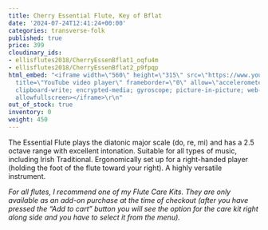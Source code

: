 ```yaml
---
title: Cherry Essential Flute, Key of Bflat
date: '2024-07-24T12:41:24+00:00'
categories: transverse-folk
published: true
price: 399
cloudinary_ids:
- ellisflutes2018/CherryEssenBflat1_oqfu4m
- ellisflutes2018/CherryEssenBflat2_p9fpqp
html_embed: "<iframe width=\"560\" height=\"315\" src=\"https://www.youtube.com/embed/SpD1Om16E-c?si=HRMJnCvnAPHfdWyV\"
  title=\"YouTube video player\" frameborder=\"0\" allow=\"accelerometer; autoplay;
  clipboard-write; encrypted-media; gyroscope; picture-in-picture; web-share\" referrerpolicy=\"strict-origin-when-cross-origin\"
  allowfullscreen></iframe>\r\n"
out_of_stock: true
inventory: 0
weight: 450
---
```


The Essential Flute plays the diatonic major scale (do, re, mi) and has a 2.5 octave range with excellent intonation.  Suitable for all types of music, including Irish Traditional.  Ergonomically set up for a right-handed player (holding the foot of the flute toward your right).  A highly versatile instrument.

*For all flutes, I recommend one of my Flute Care Kits. They are only available as an add-on purchase at the time of checkout (after you have pressed the “Add to cart” button you will see the option for the care kit right along side and you have to select it from the menu).*

